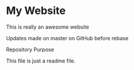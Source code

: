 # My Website

This is really an awesome website

Updates made on master on GitHub before rebase

Repository Purpose

This file is just a readme file.
